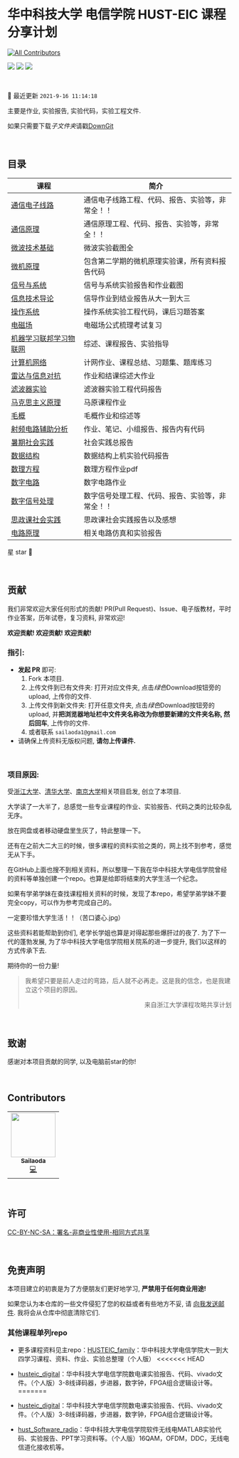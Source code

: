 # 华中科技大学 电信学院 HUST-EIC 课程分享计划

<!-- ALL-CONTRIBUTORS-BADGE:START - Do not remove or modify this section -->
[![All Contributors](https://cdn.jsdelivr.net/gh/sailaoda/sai_img//img/3/all_contributors-1-orange.svg)](#contributors-)
<!-- ALL-CONTRIBUTORS-BADGE:END -->

[![](https://img.shields.io/github/repo-size/sailaoda/HUSTEIC_family.svg)](https://img.shields.io/github/repo-size/sailaoda/HUSTEIC_family.svg) [![](https://img.shields.io/github/stars/sailaoda/HUSTEIC_family.svg)](https://img.shields.io/github/stars/ZhangYikaii/NJUCS-Course-Material-from-YikaiZhang.svg) [![](https://cdn.jsdelivr.net/gh/sailaoda/sai_img//img/3/HUSTEIC_family.svg)](https://img.shields.io/github/forks/sailaoda/HUSTEIC_family.svg)

&nbsp;

:notebook_with_decorative_cover: 最近更新 `2021-9-16 11:14:18`

主要是作业, 实验报告, 实验代码，实验工程文件.

如果只需要下载*子文件夹*请戳[DownGit](https://yehonal.github.io/DownGit/#/home)

&nbsp;

## 目录

| 课程                                               | 简介                                             |
| -------------------------------------------------- | ------------------------------------------------ |
| [通信电子线路](./通信电子线路)                     | 通信电子线路工程、代码、报告、实验等，非常全！！ |
| [通信原理](./通信原理)                             | 通信原理工程、代码、报告、实验等，非常全！！     |
| [微波技术基础](./微波技术基础)                     | 微波实验截图全                                   |
| [微机原理](./微机原理)                             | 包含第二学期的微机原理实验课，所有资料报告代码   |
| [信号与系统](./信号与系统)                         | 信号与系统实验报告和作业截图                     |
| [信息技术导论](./信息技术导论)                     | 信导作业到结业报告从大一到大三                   |
| [操作系统](./操作系统)                             | 操作系统实验工程代码，课后习题答案               |
| [电磁场](./电磁场)                                 | 电磁场公式梳理考试复习                           |
| [机器学习联邦学习物联网](./机器学习联邦学习物联网) | 综述、课程报告、实验指导                         |
| [计算机网络](./计算机网络)                         | 计网作业、课程总结、习题集、题库练习             |
| [雷达与信息对抗](./雷达与信息对抗)                 | 作业和结课综述大作业                             |
| [滤波器实验](./滤波器实验)                         | 滤波器实验工程代码报告                           |
| [马克思主义原理](./马克思主义原理)                 | 马原课程作业                                     |
| [毛概](./毛概)                                     | 毛概作业和综述等                                 |
| [射频电路辅助分析](./射频电路辅助分析)             | 作业、笔记、小组报告、报告内有代码               |
| [暑期社会实践](./暑期社会实践)                     | 社会实践总报告                                   |
| [数据结构](./数据结构)                             | 数据结构上机实验代码报告                         |
| [数理方程](./数理方程)                             | 数理方程作业pdf                                  |
| [数字电路](./数字电路)                             | 数字电路作业                                     |
| [数字信号处理](./数字信号处理)                     | 数字信号处理工程、代码、报告、实验等，非常全！！ |
| [思政课社会实践](./思政课社会实践)                 | 思政课社会实践报告以及感想                       |
| [电路原理](./电路原理)                             | 相关电路仿真和实验报告                           |

星 star :night_with_stars:

&nbsp;



## 贡献

我们非常欢迎大家任何形式的贡献! PR(Pull Request)、Issue、电子版教材，平时作业答案，历年试卷，复习资料, 非常欢迎!

**欢迎贡献! 欢迎贡献! 欢迎贡献!**



### 指引:

+ **发起 PR** 即可:
  1. Fork 本项目.
  2. 上传文件到已有文件夹: 打开对应文件夹, 点击*绿色*Download按钮旁的upload, 上传你的文件.
  3. 上传文件到新文件夹: 打开任意文件夹, 点击*绿色*Download按钮旁的upload, 并**把浏览器地址栏中文件夹名称改为你想要新建的文件夹名称, 然后回车**, 上传你的文件.
  4. 或者联系 `sailaoda1@gmail.com`
+ 请确保上传资料无版权问题, **请勿上传课件.**

&nbsp;

### 项目原因:

受[浙江大学](https://github.com/QSCTech/zju-icicles)、[清华大学](https://github.com/Salensoft/thu-cst-cracker)、[南京大学](https://github.com/ZhangYikaii/NJUCS-Course-Material.git)相关项目启发, 创立了本项目.

大学读了一大半了，总感觉一些专业课程的作业、实验报告、代码之类的比较杂乱无序。

放在网盘或者移动硬盘里生灰了，特此整理一下。

还有在之前大二大三的时候，很多课程的资料实验之类的，网上找不到参考，感觉无从下手。

在GitHub上面也搜不到相关资料，所以整理一下我在华中科技大学电信学院曾经的资料等单独创建一个repo。也算是给即将结束的大学生活一个纪念。

如果有学弟学妹在查找课程相关资料的时候，发现了本repo，希望学弟学妹不要完全copy，可以作为参考完成自己的。

一定要珍惜大学生活！！（苦口婆心.jpg）

这些资料若能帮助到你们, 老学长学姐也算是对得起那些爆肝过的夜了. 为了下一代的蓬勃发展, 为了华中科技大学电信学院相关院系的进一步提升, 我们以这样的方式传承下去.

期待你的一份力量!

> 我希望只要是前人走过的弯路，后人就不必再走。这是我的信念，也是我建立这个项目的原因。
>
> <p align="right">来自浙江大学课程攻略共享计划</p>


&nbsp;

## 致谢

感谢对本项目贡献的同学, 以及电脑前star的你!

&nbsp;

## Contributors

<!-- ALL-CONTRIBUTORS-LIST:START - Do not remove or modify this section -->
<!-- prettier-ignore-start -->
<!-- markdownlint-disable -->

<table>
  <tr>
    <td align="center"><a href="http://hackerwu.cn"><img src="https://cdn.jsdelivr.net/gh/sailaoda/sai_img//img/3/1.jpg" width="100px;" alt=""/><br /><sub><b>Sailaoda</b></sub></a><br /><a href="https://github.com/sailaoda/HUSTEIC_family/commits?author=sailaoda" title="Code">💻</a></td>

  </tr>
</table>

<!-- markdownlint-restore -->
<!-- prettier-ignore-end -->

<!-- ALL-CONTRIBUTORS-LIST:END -->

&nbsp;

## 许可

[CC-BY-NC-SA：署名-非商业性使用-相同方式共享](https://creativecommons.org/licenses/by-nc-sa/4.0/deed.zh)

&nbsp;

## 免责声明

本项目建立的初衷是为了方便朋友们更好地学习, **严禁用于任何商业用途!**

如果您认为本仓库的一些文件侵犯了您的权益或者有些地方不妥, 请 [向我发送邮件](mailto:sailaoda1@gmail.com). 我将会从仓库中彻底清除它们.



### 其他课程单列repo

- 更多课程资料见主repo：[HUSTEIC_family](https://github.com/sailaoda/HUSTEIC_family.git)：华中科技大学电信学院大一到大四学习课程、资料、作业、实验总整理（个人版）
<<<<<<< HEAD

- [husteic_digital](https://github.com/sailaoda/husteic_digital.git)：华中科技大学电信学院数电课实验报告、代码、vivado文件。（个人版）3-8线译码器，步进器，数字钟，FPGA组合逻辑设计等。
=======

- [husteic_digital](https://github.com/sailaoda/husteic_digital.git)：华中科技大学电信学院数电课实验报告、代码、vivado文件。（个人版）3-8线译码器，步进器，数字钟，FPGA组合逻辑设计等。

- [hust_Software_radio](https://github.com/sailaoda/hust_Software_radio.git)：华中科技大学电信学院软件无线电MATLAB实验代码、实验报告、PPT学习资料等。（个人版）16QAM，OFDM，DDC，无线电信道化接收机等。




























